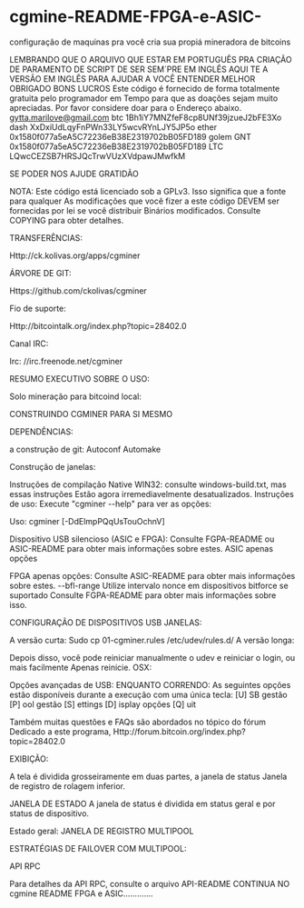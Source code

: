 # cgmine-README-FPGA-e-ASIC-
configuração de maquinas pra você cria sua propiá mineradora de bitcoins 

LEMBRANDO QUE O ARQUIVO QUE ESTAR EM PORTUGUÊS PRA CRIAÇÃO DE PARAMENTO DE SCRIPT DE SER SEM´PRE EM INGLÊS
AQUI TE A VERSÃO EM INGLÊS PARA AJUDAR A VOCÊ ENTENDER MELHOR
OBRIGADO BONS LUCROS
Este código é fornecido de forma totalmente gratuita pelo programador em
Tempo para que as doações sejam muito apreciadas. Por favor considere doar para o
Endereço abaixo.
gytta.marilove@gmail.com
btc  1Bh1iY7MNZfeF8cp8UNf39jzueJ2bFE3Xo
dash   XxDxiUdLqyFnPWn33LY5wcvRYnLJY5JP5o
ether  0x1580f077a5eA5C72236eB38E2319702bB05FD189
golem GNT  0x1580f077a5eA5C72236eB38E2319702bB05FD189
LTC    LQwcCEZSB7HRSJQcTrwVUzXVdpawJMwfkM

SE PODER NOS AJUDE  GRATIDÃO

NOTA: Este código está licenciado sob a GPLv3. Isso significa que a fonte para qualquer
As modificações que você fizer a este código DEVEM ser fornecidas por lei se você distribuir
Binários modificados. Consulte COPYING para obter detalhes.


TRANSFERÊNCIAS:

Http://ck.kolivas.org/apps/cgminer

ÁRVORE DE GIT:

Https://github.com/ckolivas/cgminer

Fio de suporte:

Http://bitcointalk.org/index.php?topic=28402.0

Canal IRC:

Irc: //irc.freenode.net/cgminer

RESUMO EXECUTIVO SOBRE O USO:

Solo mineração para bitcoind local:


CONSTRUINDO CGMINER PARA SI MESMO

DEPENDÊNCIAS:

 a construção de git:
	Autoconf
	Automake

Construção de janelas:

Instruções de compilação Native WIN32: consulte windows-build.txt, mas essas instruções
Estão agora irremediavelmente desatualizados.
Instruções de uso: Execute "cgminer --help" para ver as opções:

Uso: cgminer [-DdElmpPQqUsTouOchnV]

Dispositivo USB silencioso (ASIC e FPGA):
Consulte FGPA-README ou ASIC-README para obter mais informações sobre estes.
ASIC apenas opções

FPGA apenas opções:
Consulte ASIC-README para obter mais informações sobre estes.
--bfl-range Utilize intervalo nonce em dispositivos bitforce se suportado
Consulte FGPA-README para obter mais informações sobre isso.

CONFIGURAÇÃO DE DISPOSITIVOS USB
JANELAS:

A versão curta:
Sudo cp 01-cgminer.rules /etc/udev/rules.d/
A versão longa:

Depois disso, você pode reiniciar manualmente o udev e reiniciar o login, ou mais facilmente
Apenas reinicie.
OSX:

Opções avançadas de USB:
ENQUANTO CORRENDO:
As seguintes opções estão disponíveis durante a execução com uma única tecla:
[U] SB gestão [P] ool gestão [S] ettings [D] isplay opções [Q] uit

Também muitas questões e FAQs são abordados no tópico do fórum
Dedicado a este programa,
	Http://forum.bitcoin.org/index.php?topic=28402.0

EXIBIÇÃO:

A tela é dividida grosseiramente em duas partes, a janela de status
Janela de registro de rolagem inferior.

JANELA DE ESTADO
A janela de status é dividida em status geral e por status de dispositivo.

Estado geral:
JANELA DE REGISTRO
MULTIPOOL

ESTRATÉGIAS DE FAILOVER COM MULTIPOOL:

API RPC

Para detalhes da API RPC, consulte o arquivo API-README
CONTINUA NO cgmine README FPGA e ASIC............. 



